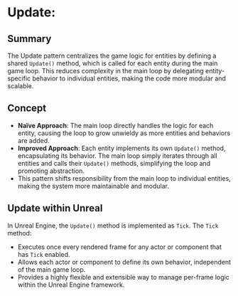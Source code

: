 # Update:

## Summary
The Update pattern centralizes the game logic for entities by defining a shared `Update()` method, which is called for each entity during the main game loop. This reduces complexity in the main loop by delegating entity-specific behavior to individual entities, making the code more modular and scalable.

## Concept
- **Naïve Approach**: The main loop directly handles the logic for each entity, causing the loop to grow unwieldy as more entities and behaviors are added.
- **Improved Approach**: Each entity implements its own `Update()` method, encapsulating its behavior. The main loop simply iterates through all entities and calls their `Update()` methods, simplifying the loop and promoting abstraction.
- This pattern shifts responsibility from the main loop to individual entities, making the system more maintainable and modular.

## Update within Unreal
In Unreal Engine, the `Update()` method is implemented as `Tick`. The `Tick` method:
- Executes once every rendered frame for any actor or component that has `Tick` enabled.
- Allows each actor or component to define its own behavior, independent of the main game loop.
- Provides a highly flexible and extensible way to manage per-frame logic within the Unreal Engine framework.
